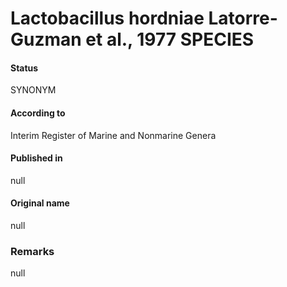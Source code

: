 # Lactobacillus hordniae Latorre-Guzman et al., 1977 SPECIES

#### Status
SYNONYM

#### According to
Interim Register of Marine and Nonmarine Genera

#### Published in
null

#### Original name
null

### Remarks
null